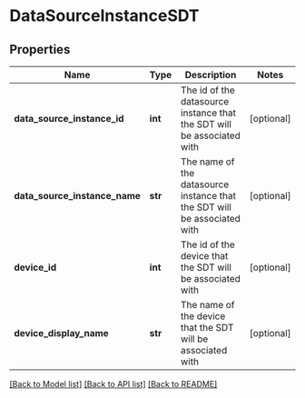 # DataSourceInstanceSDT

## Properties
Name | Type | Description | Notes
------------ | ------------- | ------------- | -------------
**data_source_instance_id** | **int** | The id of the datasource instance that the SDT will be associated with | [optional] 
**data_source_instance_name** | **str** | The name of the datasource instance that the SDT will be associated with | [optional] 
**device_id** | **int** | The id of the device that the SDT will be associated with | [optional] 
**device_display_name** | **str** | The name of the device that the SDT will be associated with | [optional] 

[[Back to Model list]](../README.md#documentation-for-models) [[Back to API list]](../README.md#documentation-for-api-endpoints) [[Back to README]](../README.md)


